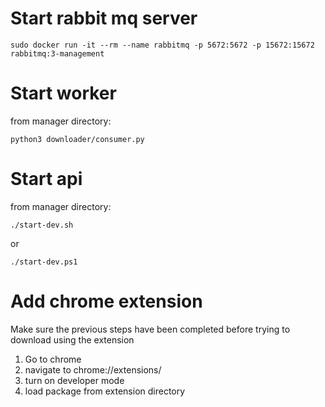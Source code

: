 # Start rabbit mq server

```
sudo docker run -it --rm --name rabbitmq -p 5672:5672 -p 15672:15672 rabbitmq:3-management
```

# Start worker
from manager directory:

```
python3 downloader/consumer.py
```

# Start api
from manager directory:

```
./start-dev.sh
```
or
```
./start-dev.ps1
```

# Add chrome extension
Make sure the previous steps have been completed before trying to download using the extension

1. Go to chrome
1. navigate to chrome://extensions/
1. turn on developer mode
1. load package from extension directory